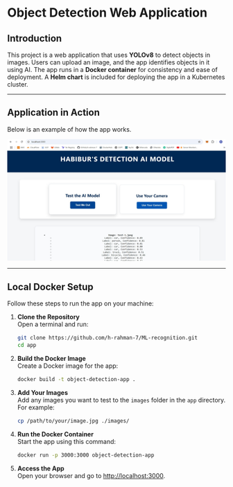 # Object Detection Web Application

## Introduction

This project is a web application that uses **YOLOv8** to detect objects in images. Users can upload an image, and the app identifies objects in it using AI. The app runs in a **Docker container** for consistency and ease of deployment. A **Helm chart** is included for deploying the app in a Kubernetes cluster.

---

## Application in Action

Below is an example of how the app works.

![Application image](./ml-object-detection-app.png)  

---

## Local Docker Setup

Follow these steps to run the app on your machine:

1. **Clone the Repository**  
   Open a terminal and run:  
   ```bash
   git clone https://github.com/h-rahman-7/ML-recognition.git
   cd app
   ```

2. **Build the Docker Image**  
   Create a Docker image for the app:  
   ```bash
   docker build -t object-detection-app .
   ```

3. **Add Your Images**  
   Add any images you want to test to the `images` folder in the `app` directory. For example:  
   ```bash
   cp /path/to/your/image.jpg ./images/
   ```

4. **Run the Docker Container**  
   Start the app using this command:  
   ```bash
   docker run -p 3000:3000 object-detection-app
   ```

5. **Access the App**  
   Open your browser and go to [http://localhost:3000](http://localhost:3000).

